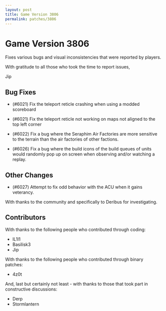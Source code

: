```yaml
---
layout: post
title: Game Version 3806
permalink: patches/3806
---
```


# Game Version 3806

Fixes various bugs and visual inconsistencies that were reported by players.

With gratitude to all those who took the time to report issues,

Jip

## Bug Fixes

- (#6021) Fix the teleport reticle crashing when using a modded scoreboard

- (#6021) Fix the teleport reticle not working on maps not aligned to the top left corner

- (#6022) Fix a bug where the Seraphim Air Factories are more sensitive to the terrain than the air factories of other factions.

- (#6026) Fix a bug where the build icons of the build queues of units would randomly pop up on screen when observing and/or watching a replay.

## Other Changes

- (#6027) Attempt to fix odd behavior with the ACU when it gains veterancy.

With thanks to the community and specifically to Deribus for investigating.

## Contributors

With thanks to the following people who contributed through coding:

- lL1l1
- Basilisk3
- Jip

With thanks to the following people who contributed through binary patches:

- 4z0t

And, last but certainly not least - with thanks to those that took part in constructive discussions:

- Derp
- Stormlantern
